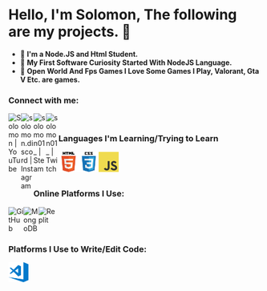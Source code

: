 # Hello, I'm Solomon, The following are my projects. 🔮


- 📕 **I'm a Node.JS and Html Student.**
- 📗 **My First Software Curiosity Started With NodeJS Language.**
- 📘 **Open World And Fps Games I Love Some Games I Play, Valorant, Gta V Etc. are games.**

### Connect with me:

[<img align="left" alt="Solomon | YouTube" width="25px" src="https://seeklogo.com/images/Y/youtube-2017-icon-logo-D1FE045118-seeklogo.com.png" />][youtube]
[<img align="left" alt="solomon.discord | Instagram" width="25px" src="https://seeklogo.com/images/I/instagram-new-2016-logo-D9D42A0AD4-seeklogo.com.png" />][instagram]
[<img align="left" alt="solomon01_ | Steam" width="25px" src="https://seeklogo.com/images/S/steam-logo-73274B19E3-seeklogo.com.png" />][steam]
[<img align="left" alt="solomon01_ | Twitch" width="25px" src="https://seeklogo.com/images/T/twitch-logo-4931D91F85-seeklogo.com.png" />][twitch]



<br />

### Languages I'm Learning/Trying to Learn

[<img align="left" alt="HTML5" width="40px" src="https://raw.githubusercontent.com/github/explore/80688e429a7d4ef2fca1e82350fe8e3517d3494d/topics/html/html.png" />][webdevplaylist]
[<img align="left" alt="CSS3" width="40px" src="https://raw.githubusercontent.com/github/explore/80688e429a7d4ef2fca1e82350fe8e3517d3494d/topics/css/css.png" />][cssplaylist]
[<img align="left" alt="JavaScript" width="40px" src="https://raw.githubusercontent.com/github/explore/80688e429a7d4ef2fca1e82350fe8e3517d3494d/topics/javascript/javascript.png" />][jsplaylist]



<br />
<br />
<br />

### Online Platforms I Use:

[<img align="left" alt="GitHub" width="30px" src="https://seeklogo.com/images/G/github-logo-7880D80B8D-seeklogo.com.png" />][webdevplaylist]
[<img align="left" alt="MongoDB" width="30px" src="https://seeklogo.com/images/M/mongodb-logo-4A71340576-seeklogo.com.png" />][webdevplaylist]
[<img align="left" alt="Replit" width="40px" src="https://upload.wikimedia.org/wikipedia/commons/thumb/b/b2/Repl.it_logo.svg/1200px-Repl.it_logo.svg.png" />][webdevplaylist]


<br />
<br />
<br />

### Platforms I Use to Write/Edit Code:
[<img align="left" alt="Visual Studio Code" width="40px" src="https://raw.githubusercontent.com/github/explore/80688e429a7d4ef2fca1e82350fe8e3517d3494d/topics/visual-studio-code/visual-studio-code.png" />][webdevplaylist]












[youtube]: https://www.youtube.com/c/Solomonss/
[instagram]: https://www.instagram.com/solomon.discord/
[steam]: https://steamcommunity.com/profiles/76561199004937281
[twitch]: https://www.twitch.tv/solomon01_
[website]: https://github.com/Solomonxyz/Solomon/blob/main/README.md
[course]: https://github.com/Solomonxyz/Solomon/blob/main/README.md
[linkedin]: https://github.com/Solomonxyz/Solomon/blob/main/README.md
[webdevplaylist]: https://github.com/Solomonxyz/Solomon/blob/main/README.md
[jsplaylist]: https://github.com/Solomonxyz/Solomon/blob/main/README.md
[cssplaylist]: https://github.com/Solomonxyz/Solomon/blob/main/README.md
[reactplaylist]: https://github.com/Solomonxyz/Solomon/blob/main/README.md
